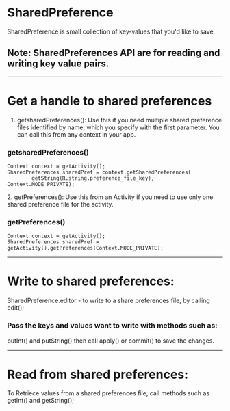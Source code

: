 # SharedPreference

SharedPreference is small collection of key-values that you'd like to save.
## Note: SharedPreferences API are for reading and writing key value pairs.
<hr />

# Get a handle to shared preferences

1. getsharedPreferences(): Use this if you need multiple shared preference files identified by name, which you specify with the first parameter. You can call this from any context in your app.
 
<h3>getsharedPreferences()</h3>
<pre><code>Context context = getActivity();
SharedPreferences sharedPref = context.getSharedPreferences(
        getString(R.string.preference_file_key), Context.MODE_PRIVATE);</code></pre>
2. getPreferences(): Use this from an Activity if you need to use only one shared preference file for the activity.
<h3>getPreferences()</h3>
<pre><code>Context context = getActivity();
SharedPreferences sharedPref = getActivity().getPreferences(Context.MODE_PRIVATE);</code></pre>
<hr />

# Write to shared preferences:

SharedPreference.editor - to write to a share preferences file, by calling edit();
### Pass the keys and values want to write with methods such as: 
   putInt() and putString() then call apply() or commit() to save the changes.
<hr />

# Read from shared preferences:

To Retriece values from a shared preferences file, call methods such as getInt() and getString();
